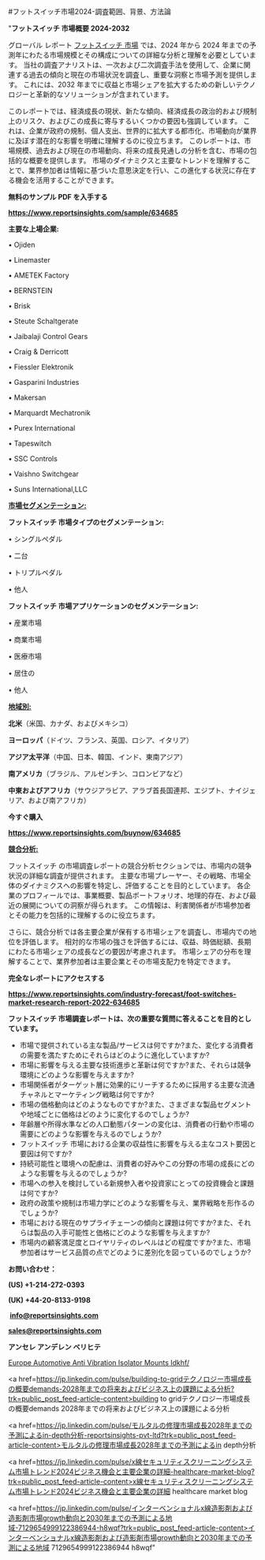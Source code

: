 #フットスイッチ市場2024-調査範囲、背景、方法論

"<strong>フットスイッチ 市場概要 2024-2032</strong>

グローバル レポート <a href=https://www.reportsinsights.com/sample/634685>フットスイッチ 市場</a> では、2024 年から 2024 年までの予測年にわたる市場規模とその構成についての詳細な分析と理解を必要としています。 当社の調査アナリストは、一次および二次調査手法を使用して、企業に関連する過去の傾向と現在の市場状況を調査し、重要な洞察と市場予測を提供します。 これには、2032 年までに収益と市場シェアを拡大​​するための新しいテクノロジーと革新的なソリューションが含まれています。

このレポートでは、経済成長の現状、新たな傾向、経済成長の政治的および規制上のリスク、およびこの成長に寄与するいくつかの要因も強調しています。 これは、企業が政府の規制、個人支出、世界的に拡大する都市化、市場動向が業界に及ぼす潜在的な影響を明確に理解するのに役立ちます。 このレポートは、市場規模、過去および現在の市場動向、将来の成長見通しの分析を含む、市場の包括的な概要を提供します。 市場のダイナミクスと主要なトレンドを理解することで、業界参加者は情報に基づいた意思決定を行い、この進化する状況に存在する機会を活用することができます。

<strong><b>無料のサンプル PDF を入手する</b></strong>

<a href=https://www.reportsinsights.com/sample/634685><strong><u>https://www.reportsinsights.com/sample/634685</u></strong></a>

<strong>主要な上場企業:</strong>

• Ojiden 

• Linemaster 

• AMETEK Factory 

• BERNSTEIN 

• Brisk 

• Steute Schaltgerate 

• Jaibalaji Control Gears 

• Craig & Derricott 

• Fiessler Elektronik 

• Gasparini Industries 

• Makersan 

• Marquardt Mechatronik 

• Purex International 

• Tapeswitch 

• SSC Controls 

• Vaishno Switchgear 

• Suns International,LLC

<strong><u>市場セグメンテーション</u></strong><strong><u>:</u></strong>

<strong>フットスイッチ 市場タイプのセグメンテーション:</strong>

• シングルペダル

• 二台

• トリプルペダル

• 他人

<strong>フットスイッチ 市場アプリケーションのセグメンテーション:</strong>

• 産業市場

• 商業市場

• 医療市場

• 居住の

• 他人

<strong><u>地域別</u></strong><strong><u>:</u></strong>

<strong>北米</strong>（米国、カナダ、およびメキシコ）

<strong>ヨーロッパ</strong>（ドイツ、フランス、英国、ロシア、イタリア）

<strong>アジア太平洋</strong>（中国、日本、韓国、インド、東南アジア）

<strong>南アメリカ</strong>（ブラジル、アルゼンチン、コロンビアなど）

<strong>中東およびアフリカ</strong>（サウジアラビア、アラブ首長国連邦、エジプト、ナイジェリア、および南アフリカ）

<strong>今すぐ購入</strong>

<a href=https://www.reportsinsights.com/buynow/634685><strong><u>https://www.reportsinsights.com/buynow/634685</u></strong></a>

<strong><u>競合分析:</u></strong>

フットスイッチ の市場調査レポートの競合分析セクションでは、市場内の競争状況の詳細な調査が提供されます。 主要な市場プレーヤー、その戦略、市場全体のダイナミクスへの影響を特定し、評価することを目的としています。 各企業のプロフィールでは、事業概要、製品ポートフォリオ、地理的存在、および最近の展開についての洞察が得られます。 この情報は、利害関係者が市場参加者とその能力を包括的に理解するのに役立ちます。

さらに、競合分析では各主要企業が保有する市場シェアを調査し、市場内での地位を評価します。 相対的な市場の強さを評価するには、収益、時価総額、長期にわたる市場シェアの成長などの要因が考慮されます。 市場シェアの分布を理解することで、業界参加者は主要企業とその市場支配力を特定できます。

<strong>完全なレポートにアクセスする</strong>

<a href=https://www.reportsinsights.com/industry-forecast/foot-switches-market-research-report-2022-634685><strong><u><b>https://www.reportsinsights.com/industry-forecast/foot-switches-market-research-report-2022-634685</b></u></strong></a>

<strong><b>フットスイッチ 市場調査レポートは、次の重要な質問に答えることを目的としています。</b></strong>
<ul>
  <li>市場で提供されている主な製品/サービスは何ですか?また、変化する消費者の需要を満たすためにそれらはどのように進化していますか?</li>
  <li>市場に影響を与える主要な技術進歩と革新は何ですか?また、それらは競争環境にどのような影響を与えますか?</li>
  <li>市場関係者がターゲット層に効果的にリーチするために採用する主要な流通チャネルとマーケティング戦略は何ですか?</li>
  <li>市場の価格動向はどのようなものですか?また、さまざまな製品セグメントや地域ごとに価格はどのように変化するのでしょうか?</li>
  <li>年齢層や所得水準などの人口動態パターンの変化は、消費者の行動や市場の需要にどのような影響を与えるのでしょうか?</li>
  <li>フットスイッチ 市場における企業の収益性に影響を与える主なコスト要因と要因は何ですか?</li>
  <li>持続可能性と環境への配慮は、消費者の好みやこの分野の市場の成長にどのような影響を与えるのでしょうか?</li>
  <li>市場への参入を検討している新規参入者や投資家にとっての投資機会と課題は何ですか?</li>
  <li>政府の政策や規制は市場力学にどのような影響を与え、業界戦略を形作るのでしょうか?</li>
  <li>市場における現在のサプライチェーンの傾向と課題は何ですか?また、それらは製品の入手可能性と価格にどのような影響を与えますか?</li>
  <li>市場内の顧客満足度とロイヤリティのレベルはどの程度ですか?また、市場参加者はサービス品質の点でどのように差別化を図っているのでしょうか?</li>
</ul>
<strong>お問い合わせ：</strong>

<strong>(US) +1-214-272-0393</strong>

<strong>(UK) +44-20-8133-9198</strong>

<strong> </strong><a href=info@reportsinsights.com><strong><u>info@reportsinsights.com</u></strong></a>

<a href=sales@reportsinsights.com><strong><u>sales@reportsinsights.com</u></strong></a>

<strong>アンセレ アンデレン ベリヒテ</strong>

<a href=https://www.linkedin.com/pulse/europe-automotive-anti-vibration-isolator-mounts-idkhf/>Europe Automotive Anti Vibration Isolator Mounts Idkhf/</a>

<a href=https://jp.linkedin.com/pulse/building-to-gridテクノロジー市場成長の概要demands-2028年までの将来およびビジネス上の課題による分析?trk=public_post_feed-article-content>building to gridテクノロジー市場成長の概要demands 2028年までの将来およびビジネス上の課題による分析</a>

<a href=https://jp.linkedin.com/pulse/モルタルの修理市場成長2028年までの予測によるin-depth分析-reportsinsights-pvt-ltd?trk=public_post_feed-article-content>モルタルの修理市場成長2028年までの予測によるin depth分析</a>

<a href=https://jp.linkedin.com/pulse/x線セキュリティスクリーニングシステム市場トレンド2024ビジネス機会と主要企業の詳細-healthcare-market-blog?trk=public_post_feed-article-content>x線セキュリティスクリーニングシステム市場トレンド2024ビジネス機会と主要企業の詳細 healthcare market blog</a>

<a href=https://jp.linkedin.com/pulse/インターベンショナルx線造影剤および造影剤市場growth動向と2030年までの予測による地域-7129654999122386944-h8wqf?trk=public_post_feed-article-content>インターベンショナルx線造影剤および造影剤市場growth動向と2030年までの予測による地域 7129654999122386944 h8wqf</a>"
